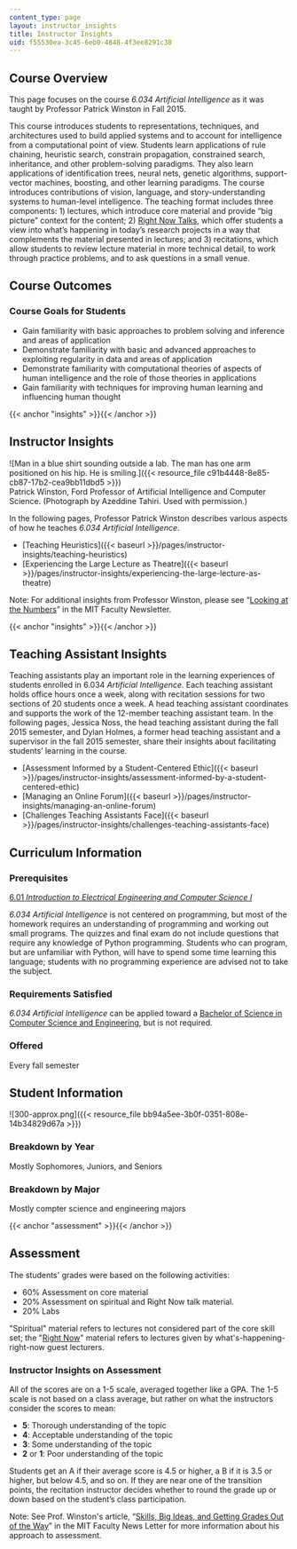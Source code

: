 ```yaml
---
content_type: page
layout: instructor_insights
title: Instructor Insights
uid: f55530ea-3c45-6eb0-4848-4f3ee8291c38
---
```


Course Overview
---------------

This page focuses on the course _6.034 Artificial Intelligence_ as it was taught by Professor Patrick Winston in Fall 2015.

This course introduces students to representations, techniques, and architectures used to build applied systems and to account for intelligence from a computational point of view. Students learn applications of rule chaining, heuristic search, constrain propagation, constrained search, inheritance, and other problem-solving paradigms. They also learn applications of identification trees, neural nets, genetic algorithms, support-vector machines, boosting, and other learning paradigms. The course introduces contributions of vision, language, and story-understanding systems to human-level intelligence. The teaching format includes three components: 1) lectures, which introduce core material and provide “big picture” context for the content; 2) [Right Now Talks](http://web.mit.edu/fnl/volume/254/winston.html), which offer students a view into what’s happening in today’s research projects in a way that complements the material presented in lectures; and 3) recitations, which allow students to review lecture material in more technical detail, to work through practice problems, and to ask questions in a small venue.

Course Outcomes
---------------

### Course Goals for Students

*   Gain familiarity with basic approaches to problem solving and inference and areas of application
*   Demonstrate familiarity with basic and advanced approaches to exploiting regularity in data and areas of application
*   Demonstrate familiarity with computational theories of aspects of human intelligence and the role of those theories in applications
*   Gain familiarity with techniques for improving human learning and influencing human thought

{{< anchor "insights" >}}{{< /anchor >}}

Instructor Insights
-------------------

![Man in a blue shirt sounding outside a lab. The man has one arm positioned on his hip. He is smiling.]({{< resource_file c91b4448-8e85-cb87-17b2-cea9bb11dbd5 >}})  
Patrick Winston, Ford Professor of Artificial Intelligence and Computer Science. (Photograph by Azeddine Tahiri. Used with permission.)

In the following pages, Professor Patrick Winston describes various aspects of how he teaches _6.034_ _Artificial Intelligence_.

*   [Teaching Heuristics]({{< baseurl >}}/pages/instructor-insights/teaching-heuristics)
*   [Experiencing the Large Lecture as Theatre]({{< baseurl >}}/pages/instructor-insights/experiencing-the-large-lecture-as-theatre)

Note: For additional insights from Professor Winston, please see “[Looking at the Numbers](http://web.mit.edu/fnl/volume/232/winston.html)” in the MIT Faculty Newsletter.

{{< anchor "insights" >}}{{< /anchor >}}

Teaching Assistant Insights
---------------------------

Teaching assistants play an important role in the learning experiences of students enrolled in 6.034 _Artificial Intelligence_. Each teaching assistant holds office hours once a week, along with recitation sessions for two sections of 20 students once a week. A head teaching assistant coordinates and supports the work of the 12-member teaching assistant team. In the following pages, Jessica Noss, the head teaching assistant during the fall 2015 semester, and Dylan Holmes, a former head teaching assistant and a supervisor in the fall 2015 semester, share their insights about facilitating students’ learning in the course.

*   [Assessment Informed by a Student-Centered Ethic]({{< baseurl >}}/pages/instructor-insights/assessment-informed-by-a-student-centered-ethic)
*   [Managing an Online Forum]({{< baseurl >}}/pages/instructor-insights/managing-an-online-forum)
*   [Challenges Teaching Assistants Face]({{< baseurl >}}/pages/instructor-insights/challenges-teaching-assistants-face)

Curriculum Information
----------------------

### Prerequisites

[6.01 _Introduction to Electrical Engineering and Computer Science I_](/courses/6-01sc-introduction-to-electrical-engineering-and-computer-science-i-spring-2011/pages/index.htm)

_6.034 Artificial Intelligence_ is not centered on programming, but most of the homework requires an understanding of programming and working out small programs. The quizzes and final exam do not include questions that require any knowledge of Python programming. Students who can program, but are unfamiliar with Python, will have to spend some time learning this language; students with no programming experience are advised not to take the subject.

### Requirements Satisfied

_6.034 Artificial Intelligence_ can be applied toward a [Bachelor of Science in Computer Science and Engineering](http://www.eecs.mit.edu/docs/ug/Checklist.pdf), but is not required.

### Offered

Every fall semester

Student Information
-------------------

![300-approx.png]({{< resource_file bb94a5ee-3b0f-0351-808e-14b34829d67a >}})

### Breakdown by Year

Mostly Sophomores, Juniors, and Seniors

### Breakdown by Major

Mostly compter science and engineering majors

{{< anchor "assessment" >}}{{< /anchor >}}

Assessment
----------

The students' grades were based on the following activities:

- 60% Assessment on core material
- 20% Assessment on spiritual and Right Now talk material.
- 20% Labs

"Spiritual" material refers to lectures not considered part of the core skill set; the "[Right Now](http://web.mit.edu/fnl/volume/254/winston.html)" material refers to lectures given by what's-happening-right-now guest lecturers.

### Instructor Insights on Assessment

All of the scores are on a 1-5 scale, averaged together like a GPA. The 1-5 scale is not based on a class average, but rather on what the instructors consider the scores to mean:

*   **5**: Thorough understanding of the topic
*   **4**: Acceptable understanding of the topic
*   **3**: Some understanding of the topic
*   **2** or **1**: Poor understanding of the topic

Students get an A if their average score is 4.5 or higher, a B if it is 3.5 or higher, but below 4.5, and so on. If they are near one of the transition points, the recitation instructor decides whether to round the grade up or down based on the student’s class participation.

Note: See Prof. Winston's article, “[Skills, Big Ideas, and Getting Grades Out of the Way](http://web.mit.edu/fnl/volume/204/winston.html)” in the MIT Faculty News Letter for more information about his approach to assessment.